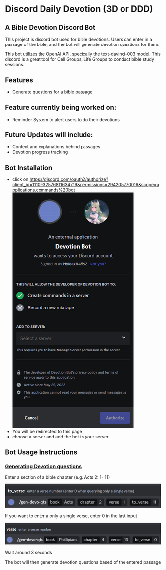 # Discord Daily Devotion (3D or DDD)

## A Bible Devotion Discord Bot
This project is discord bot used for bible devotions. Users can enter in a passage of the bible, and the bot will generate devotion questions for them. 

This bot utilizes the OpenAI API, specically the text-davinci-003 model. This discord is a great tool for Cell Groups, Life Groups to conduct bible study sessions. 

## Features
* Generate questions for a bible passage

## Feature currently being worked on:
* Reminder System to alert users to do their devotions

## Future Updates will include:
* Context and explanations behind passages
* Devotion progress tracking

## Bot Installation
* click on https://discord.com/oauth2/authorize?client_id=1110932576811634719&permissions=294205270016&scope=applications.commands%20bot
![](./md-images/adding-to-server.png)
* You will be redirected to this page
* choose a server and add the bot to your server

## Bot Usage Instructions
<h3><u>Generating Devotion questions</u></h3>

Enter a section of a bible chapter (e.g. Acts 2: 1- 11)

![](./md-images/gen-qts-multi.png)

If you want to enter a only a single verse, enter 0 in the last input

![](./md-images/gen-qts-single.png)

Wait around 3 seconds

The bot will then generate devotion questions based of the entered passage
